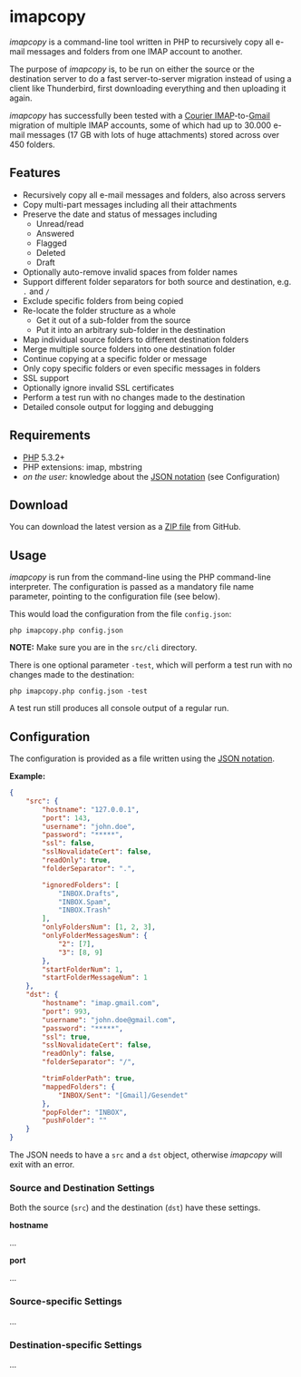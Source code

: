 # imapcopy

*imapcopy* is a command-line tool written in PHP to recursively copy all e-mail
messages and folders from one IMAP account to another.

The purpose of *imapcopy* is, to be run on either the source or the destination
server to do a fast server-to-server migration instead of using a client like
Thunderbird, first downloading everything and then uploading it again.

*imapcopy* has successfully been tested with a
[Courier IMAP](http://www.courier-mta.org/imap/)-to-[Gmail](https://mail.google.com/)
migration of multiple IMAP accounts, some of which had up to 30.000 e-mail
messages (17 GB with lots of huge attachments) stored across over 450 folders.

## Features

* Recursively copy all e-mail messages and folders, also across servers
* Copy multi-part messages including all their attachments
* Preserve the date and status of messages including
  * Unread/read
  * Answered
  * Flagged
  * Deleted
  * Draft
* Optionally auto-remove invalid spaces from folder names
* Support different folder separators for both source and destination, e.g. `.`
and `/`
* Exclude specific folders from being copied
* Re-locate the folder structure as a whole
  * Get it out of a sub-folder from the source
  * Put it into an arbitrary sub-folder in the destination
* Map individual source folders to different destination folders
* Merge multiple source folders into one destination folder
* Continue copying at a specific folder or message
* Only copy specific folders or even specific messages in folders
* SSL support
* Optionally ignore invalid SSL certificates
* Perform a test run with no changes made to the destination
* Detailed console output for logging and debugging

## Requirements

* [PHP](http://php.net/) 5.3.2+
* PHP extensions: imap, mbstring
* *on the user:* knowledge about the
[JSON notation](http://en.wikipedia.org/wiki/JSON) (see Configuration)

## Download

You can download the latest version as a [ZIP
file](https://github.com/wrzlbrmft/imapcopy/archive/master.zip) from GitHub.

## Usage

*imapcopy* is run from the command-line using the PHP command-line interpreter.
The configuration is passed as a mandatory file name parameter, pointing to the
configuration file (see below).

This would load the configuration from the file `config.json`:

```
php imapcopy.php config.json
```

**NOTE:** Make sure you are in the `src/cli` directory.

There is one optional parameter `-test`, which will perform a test run with no
changes made to the destination:

```
php imapcopy.php config.json -test
```

A test run still produces all console output of a regular run.

## Configuration

The configuration is provided as a file written using the
[JSON notation](http://en.wikipedia.org/wiki/JSON).

**Example:**

```json
{
	"src": {
		"hostname": "127.0.0.1",
		"port": 143,
		"username": "john.doe",
		"password": "*****",
		"ssl": false,
		"sslNovalidateCert": false,
		"readOnly": true,
		"folderSeparator": ".",

		"ignoredFolders": [
			"INBOX.Drafts",
			"INBOX.Spam",
			"INBOX.Trash"
		],
		"onlyFoldersNum": [1, 2, 3],
		"onlyFolderMessagesNum": {
			"2": [7],
			"3": [8, 9]
		},
		"startFolderNum": 1,
		"startFolderMessageNum": 1
	},
	"dst": {
		"hostname": "imap.gmail.com",
		"port": 993,
		"username": "john.doe@gmail.com",
		"password": "*****",
		"ssl": true,
		"sslNovalidateCert": false,
		"readOnly": false,
		"folderSeparator": "/",

		"trimFolderPath": true,
		"mappedFolders": {
			"INBOX/Sent": "[Gmail]/Gesendet"
		},
		"popFolder": "INBOX",
		"pushFolder": ""
	}
}
```

The JSON needs to have a `src` and a `dst` object, otherwise *imapcopy* will
exit with an error.

### Source and Destination Settings

Both the source (`src`) and the destination (`dst`) have these settings.

**hostname**

...

**port**

...


### Source-specific Settings

...

### Destination-specific Settings

...

